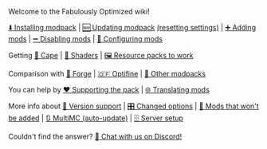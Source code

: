 Welcome to the Fabulously Optimized wiki!

[⬇️ Installing modpack](Install%20instructions.md) | [🆕 Updating modpack](Update%20instructions.md) [(resetting settings)](Update%20instructions.md#resetting-settings) | [➕ Adding mods](Adding%20more%20mods.md) | [➖ Disabling mods](Disabling%20mods.md) | [🔧 Configuring mods](Configuring%20the%20game.md)

Getting [🦸 Cape](Free%20cape.md) | [🌅 Shaders](Getting%20shaders.md) | [🖼️ Resource packs to work](Resource%20pack%20issues.md)

Comparison with [🧰 Forge](Give%20up%20Forge.md) | [🇴​🇫 Optifine](Give%20up%20Optifine.md) | [🔣 Other modpacks](Principles.md)

You can help by [❤️ Supporting the pack](https://github.com/Fabulously-Optimized/fabulously-optimized/blob/main/CONTRIBUTING.md) | [🌐 Translating mods](Language%20support.md)

More info about [🔢 Version support](Version%20support%20FAQ.md) | [🎛️ Changed options](Changed%20options.md) | [🙅 Mods that won't be added](Mods%20that%20won't%20be%20included.md) | [🔃 MultiMC (auto-update)](MultiMC%20auto-update.md) | [🗄️ Server setup](Server%20setup.md)

Couldn't find the answer? [💬 Chat with us on Discord!](https://discord.gg/yxaXtaQqdB)
